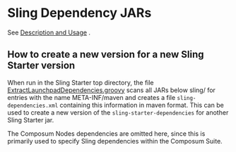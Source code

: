 # Sling Dependency JARs

See [Description and Usage](../../../README.md) .

## How to create a new version for a new Sling Starter version

When run in the Sling Starter top directory, the file [ExtractLaunchpadDependencies.groovy](./ExtractLaunchpadDependencies.groovy)
scans all JARs below sling/ for entries with the name META-INF/maven and creates a file
`sling-dependencies.xml` containing this information in maven format. This can be used to create
a new version of the `sling-starter-dependencies` for another Sling Starter jar.

The Composum Nodes dependencies are omitted here, since this is primarily used to specify Sling dependencies
within the Composum Suite.
